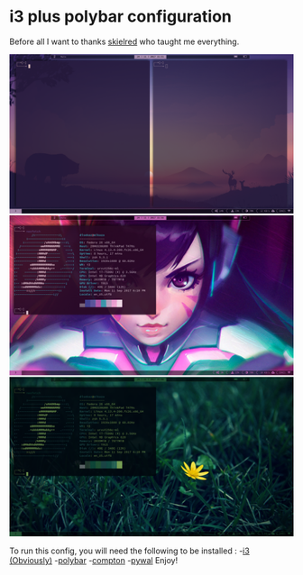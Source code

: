 # i3 plus polybar configuration
Before all I want to thanks [skielred](https://github.com/skielred/) who taught me everything.

![preview-1](https://github.com/Di-KaZ/Dotfiles/blob/master/screenshot/Screenshot_1.png)
![preview-2](https://github.com/Di-KaZ/Dotfiles/blob/master/screenshot/Screenshot_2.png)
![preview-3](https://github.com/Di-KaZ/Dotfiles/blob/master/screenshot/Screenshot_3.png)

To run this config, you will need the following to be installed :
    -[i3 (Obviously)](https://github.com/i3/i3)
    -[polybar](https://github.com/jaagr/polybar)
    -[compton](https://github.com/chjj/compton)
    -[pywal](https://github.com/dylanaraps/pywal)
Enjoy!
